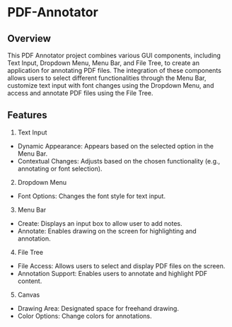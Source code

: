 # PDF-Annotator

## Overview
This PDF Annotator project combines various GUI components, including Text Input, Dropdown Menu, Menu Bar, and File Tree, to create an application for annotating PDF files. The integration of these components allows users to select different functionalities through the Menu Bar, customize text input with font changes using the Dropdown Menu, and access and annotate PDF files using the File Tree.

## Features
1. Text Input
- Dynamic Appearance: Appears based on the selected option in the Menu Bar.
- Contextual Changes: Adjusts based on the chosen functionality (e.g., annotating or font selection).
2. Dropdown Menu
- Font Options: Changes the font style for text input.
3. Menu Bar
- Create: Displays an input box to allow user to add notes.
- Annotate: Enables drawing on the screen for highlighting and annotation.
4. File Tree
- File Access: Allows users to select and display PDF files on the screen.
- Annotation Support: Enables users to annotate and highlight PDF content.
5. Canvas
- Drawing Area: Designated space for freehand drawing.
- Color Options: Change colors for annotations.

